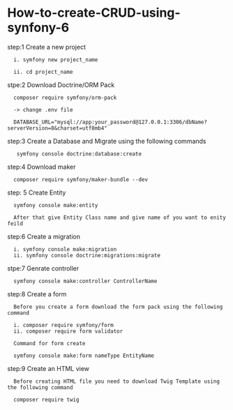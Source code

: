 # How-to-create-CRUD-using-synfony-6

step:1 Create a new project 
      
      i. symfony new project_name
      
      ii. cd project_name
      
stpe:2 Download Doctrine/ORM Pack

      composer require symfony/orm-pack
      
      -> change .env file
      
      DATABASE_URL="mysql://app:your_password@127.0.0.1:3306/dbName?serverVersion=8&charset=utf8mb4"
      
step:3 Create a Database and Migrate using the following commands

       symfony console doctrine:database:create
       
step:4 Download maker 

      composer require symfony/maker-bundle --dev
      
step: 5 Create Entity 

      symfony console make:entity 
      
      After that give Entity Class name and give name of you want to enity feild
      
step:6 Create a migration

      i. symfony console make:migration
      ii. symfony console doctrine:migrations:migrate
      
stpe:7 Genrate controller 

      symfony console make:controller ControllerName
      
step:8 Create a form 

      Before you create a form download the form pack using the following command
      
      i. composer require symfony/form
      ii. composer require form validator
      
      Command for form create
      
      symfony console make:form nameType EntityName
      
 step:9 Create an HTML view 
 
      Before creating HTML file you need to download Twig Template using the following command 
      
      composer require twig
      
